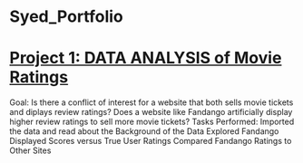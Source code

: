 # Syed_Portfolio

# [Project 1: DATA ANALYSIS of Movie Ratings](https://github.com/fivethirtyeight/data)

Goal: Is there a conflict of interest for a website that both sells movie tickets and diplays review ratings?
Does a website like Fandango artificially display higher review ratings to sell more movie tickets?
Tasks Performed: Imported the data and read about the Background of the Data 
Explored Fandango Displayed Scores versus True User Ratings
Compared Fandango Ratings to Other Sites
